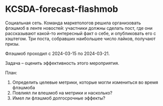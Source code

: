 # KCSDA-forecast-flashmob

Социальная сеть. Команда маркетологов решила организовать флэшмоб в ленте новостей: участники должны сделать пост, где они рассказывают какой-то интересный факт о себе, и опубликовать его с хэштегом. Три поста, собравших наибольшее число лайков, получают призы.

Флэшмоб проходил с 2024-03-15 по 2024-03-21. 

Задача – оценить эффективность этого мероприятия.

План:
1) Определить целевые метрики, которые могли измениться во время флэшмоба
2) Повлиял ли влешмоб на метрики и насколько?
3) Имел ли флэшмоб долгосрочные эффекты?
